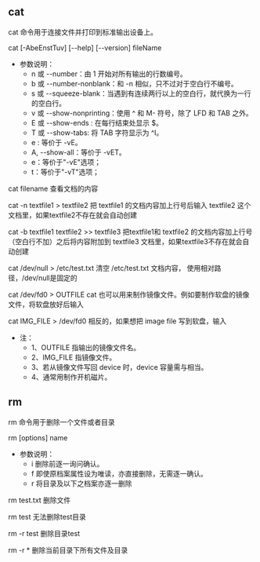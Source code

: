 ## cat

cat 命令用于连接文件并打印到标准输出设备上。

cat [-AbeEnstTuv] [--help] [--version] fileName

- 参数说明：
    - n 或 --number：由 1 开始对所有输出的行数编号。
    - b 或 --number-nonblank：和 -n 相似，只不过对于空白行不编号。
    - s 或 --squeeze-blank：当遇到有连续两行以上的空白行，就代换为一行的空白行。
    - v 或 --show-nonprinting：使用 ^ 和 M- 符号，除了 LFD 和 TAB 之外。
    - E 或 --show-ends : 在每行结束处显示 $。
    - T 或 --show-tabs: 将 TAB 字符显示为 ^I。
    - e : 等价于 -vE。
    - A, --show-all：等价于 -vET。
    - e：等价于"-vE"选项；
    - t：等价于"-vT"选项；

cat filename 查看文档的内容

cat -n textfile1 > textfile2 把 textfile1 的文档内容加上行号后输入 textfile2 这个文档里，如果textfile2不存在就会自动创建

cat -b textfile1 textfile2 >> textfile3  把textfile1和 textfile2 的文档内容加上行号（空白行不加）之后将内容附加到 textfile3 文档里，如果textfile3不存在就会自动创建

cat /dev/null > /etc/test.txt 清空 /etc/test.txt 文档内容， 使用相对路径，/dev/null是固定的

cat /dev/fd0 > OUTFILE cat 也可以用来制作镜像文件。例如要制作软盘的镜像文件，将软盘放好后输入

cat IMG_FILE > /dev/fd0 相反的，如果想把 image file 写到软盘，输入

- 注：
    - 1、OUTFILE 指输出的镜像文件名。
    - 2、IMG_FILE 指镜像文件。
    - 3、若从镜像文件写回 device 时，device 容量需与相当。
    - 4、通常用制作开机磁片。

## rm

rm 命令用于删除一个文件或者目录

rm [options] name

- 参数说明：
    - i 删除前逐一询问确认。
    - f 即使原档案属性设为唯读，亦直接删除，无需逐一确认。
    - r 将目录及以下之档案亦逐一删除

rm test.txt 删除文件

rm test 无法删除test目录

rm -r test 删除目录test

rm -r * 删除当前目录下所有文件及目录